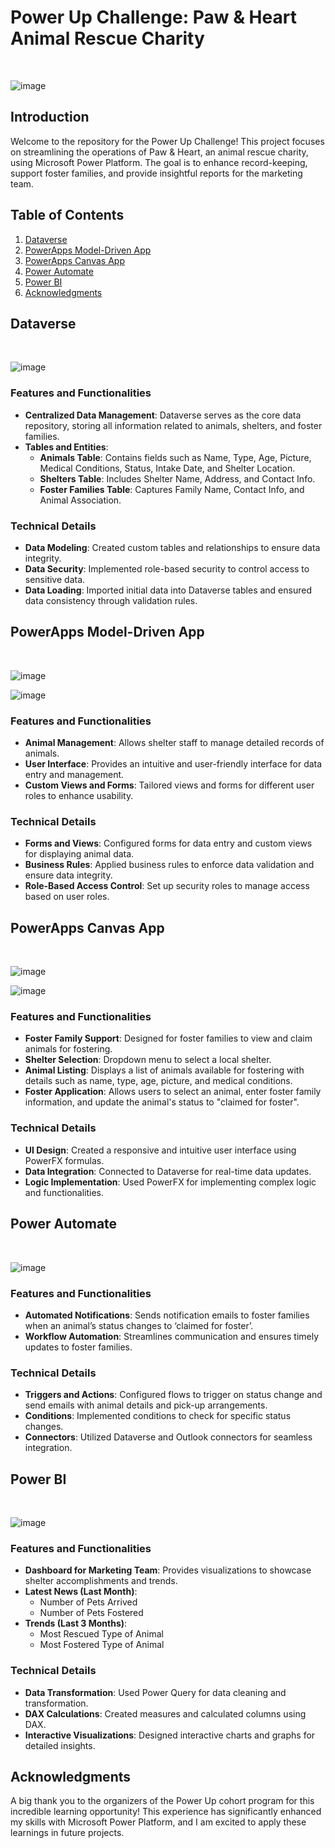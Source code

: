 <!DOCTYPE html>
<html lang="en">
<head>
    <meta charset="UTF-8">
    <meta name="viewport" content="width=device-width, initial-scale=1.0">
</head>
<body>

<h1>Power Up Challenge: Paw & Heart Animal Rescue Charity</h1><br>

![image](https://github.com/user-attachments/assets/8fafbbaf-b1fd-48a2-9aba-64e32471167a) 



<h2>Introduction</h2>
<p>Welcome to the repository for the Power Up Challenge! This project focuses on streamlining the operations of Paw & Heart, an animal rescue charity, using Microsoft Power Platform. The goal is to enhance record-keeping, support foster families, and provide insightful reports for the marketing team.</p>

<h2>Table of Contents</h2>
<ol>
    <li><a href="#dataverse">Dataverse</a></li>
    <li><a href="#powerapps-model-driven-app">PowerApps Model-Driven App</a></li>
    <li><a href="#powerapps-canvas-app">PowerApps Canvas App</a></li>
    <li><a href="#power-automate">Power Automate</a></li>
    <li><a href="#power-bi">Power BI</a></li>
    <li><a href="#acknowledgments">Acknowledgments</a></li>
</ol>

<h2 id="dataverse">Dataverse</h2><br>

![image](https://github.com/user-attachments/assets/d405ea32-e20d-41e3-9a2f-51e1083c5aef)

<h3>Features and Functionalities</h3>

<ul>
    <li><strong>Centralized Data Management</strong>: Dataverse serves as the core data repository, storing all information related to animals, shelters, and foster families.</li>
    <li><strong>Tables and Entities</strong>:
        <ul>
            <li><strong>Animals Table</strong>: Contains fields such as Name, Type, Age, Picture, Medical Conditions, Status, Intake Date, and Shelter Location.</li>
            <li><strong>Shelters Table</strong>: Includes Shelter Name, Address, and Contact Info.</li>
            <li><strong>Foster Families Table</strong>: Captures Family Name, Contact Info, and Animal Association.</li>
        </ul>
    </li>
</ul>

<h3>Technical Details</h3>
<ul>
    <li><strong>Data Modeling</strong>: Created custom tables and relationships to ensure data integrity.</li>
    <li><strong>Data Security</strong>: Implemented role-based security to control access to sensitive data.</li>
    <li><strong>Data Loading</strong>: Imported initial data into Dataverse tables and ensured data consistency through validation rules.</li>
</ul>

<h2 id="powerapps-model-driven-app">PowerApps Model-Driven App</h2><br>

![image](https://github.com/user-attachments/assets/53c3d2dc-2f31-41fc-8412-5839717773ab)

![image](https://github.com/user-attachments/assets/2d630e0d-39bc-4ee7-b0ed-fca5ef340770)

<h3>Features and Functionalities</h3>
<ul>
    <li><strong>Animal Management</strong>: Allows shelter staff to manage detailed records of animals.</li>
    <li><strong>User Interface</strong>: Provides an intuitive and user-friendly interface for data entry and management.</li>
    <li><strong>Custom Views and Forms</strong>: Tailored views and forms for different user roles to enhance usability.</li>
</ul>

<h3>Technical Details</h3>
<ul>
    <li><strong>Forms and Views</strong>: Configured forms for data entry and custom views for displaying animal data.</li>
    <li><strong>Business Rules</strong>: Applied business rules to enforce data validation and ensure data integrity.</li>
    <li><strong>Role-Based Access Control</strong>: Set up security roles to manage access based on user roles.</li>
</ul>

<h2 id="powerapps-canvas-app">PowerApps Canvas App</h2><br>

![image](https://github.com/user-attachments/assets/ca9d9214-2965-4b1d-a762-f60ef1c48b65)

![image](https://github.com/user-attachments/assets/fa038ab0-380d-4e8d-b976-a8c526e004b3)


<h3>Features and Functionalities</h3>
<ul>
    <li><strong>Foster Family Support</strong>: Designed for foster families to view and claim animals for fostering.</li>
    <li><strong>Shelter Selection</strong>: Dropdown menu to select a local shelter.</li>
    <li><strong>Animal Listing</strong>: Displays a list of animals available for fostering with details such as name, type, age, picture, and medical conditions.</li>
    <li><strong>Foster Application</strong>: Allows users to select an animal, enter foster family information, and update the animal's status to "claimed for foster".</li>
</ul>

<h3>Technical Details</h3>
<ul>
    <li><strong>UI Design</strong>: Created a responsive and intuitive user interface using PowerFX formulas.</li>
    <li><strong>Data Integration</strong>: Connected to Dataverse for real-time data updates.</li>
    <li><strong>Logic Implementation</strong>: Used PowerFX for implementing complex logic and functionalities.</li>
</ul>

<h2 id="power-automate">Power Automate</h2><br>

![image](https://github.com/user-attachments/assets/f1b2076a-d995-4757-93ae-b4f2097860fc)

<h3>Features and Functionalities</h3>
<ul>
    <li><strong>Automated Notifications</strong>: Sends notification emails to foster families when an animal’s status changes to ‘claimed for foster’.</li>
    <li><strong>Workflow Automation</strong>: Streamlines communication and ensures timely updates to foster families.</li>
</ul>

<h3>Technical Details</h3>
<ul>
    <li><strong>Triggers and Actions</strong>: Configured flows to trigger on status change and send emails with animal details and pick-up arrangements.</li>
    <li><strong>Conditions</strong>: Implemented conditions to check for specific status changes.</li>
    <li><strong>Connectors</strong>: Utilized Dataverse and Outlook connectors for seamless integration.</li>
</ul>

<h2 id="power-bi">Power BI</h2><br>

![image](https://github.com/user-attachments/assets/ea527d3c-e721-488b-938f-cd5b4b1f25f1)


<h3>Features and Functionalities</h3>
<ul>
    <li><strong>Dashboard for Marketing Team</strong>: Provides visualizations to showcase shelter accomplishments and trends.</li>
    <li><strong>Latest News (Last Month)</strong>:
        <ul>
            <li>Number of Pets Arrived</li>
            <li>Number of Pets Fostered</li>
        </ul>
    </li>
    <li><strong>Trends (Last 3 Months)</strong>:
        <ul>
            <li>Most Rescued Type of Animal</li>
            <li>Most Fostered Type of Animal</li>
        </ul>
    </li>
</ul>

<h3>Technical Details</h3>
<ul>
    <li><strong>Data Transformation</strong>: Used Power Query for data cleaning and transformation.</li>
    <li><strong>DAX Calculations</strong>: Created measures and calculated columns using DAX.</li>
    <li><strong>Interactive Visualizations</strong>: Designed interactive charts and graphs for detailed insights.</li>
</ul>

<h2 id="acknowledgments">Acknowledgments</h2>
<p>A big thank you to the organizers of the Power Up cohort program for this incredible learning opportunity! This experience has significantly enhanced my skills with Microsoft Power Platform, and I am excited to apply these learnings in future projects.</p>

</body>
</html>
